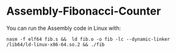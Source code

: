# Assembly-Fibonacci-Counter

You can run the Assembly code in Linux with:

```
nasm -f elf64 fib.s &&  ld fib.o -o fib -lc --dynamic-linker /lib64/ld-linux-x86-64.so.2 && ./fib
```



